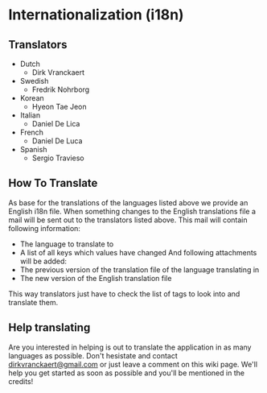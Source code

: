 # Internationalization (i18n) #

## Translators ##
  * Dutch
    * Dirk Vranckaert
  * Swedish
    * Fredrik Nohrborg
  * Korean
    * Hyeon Tae Jeon
  * Italian
    * Daniel De Lica
  * French
    * Daniel De Luca
  * Spanish
    * Sergio Travieso

## How To Translate ##
As base for the translations of the languages listed above we provide an English i18n file. When something changes to the English translations file a mail will be sent out to the translators listed above. This mail will contain following information:
  * The language to translate to
  * A list of all keys which values have changed
And following attachments will be added:
  * The previous version of the translation file of the language translating in
  * The new version of the English translation file

This way translators just have to check the list of tags to look into and translate them.
## Help translating ##
Are you interested in helping is out to translate the application in as many languages as possible. Don't hesistate and contact dirkvranckaert@gmail.com or just leave a comment on this wiki page. We'll help you get started as soon as possible and you'll be mentioned in the credits!